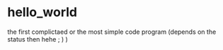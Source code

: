 # hello_world
the first complictaed or the most simple  code program  (depends on the status then hehe ; ) )

